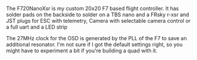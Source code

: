 The F720NanoXsr is my custom 20x20 F7 based flight controller.
It has solder pads on the backside to solder on a TBS nano and a FRsky r-xsr
and JST plugs for ESC with telemetry, Camera with selectable camera control or a full uart and a LED strip

The 27MHz clock for the OSD is generated by the PLL of the F7 to save an additional resonator.
I'm not sure if I got the default settings right, so you might have to experiment a bit if you're building a quad with it.

